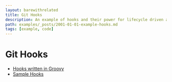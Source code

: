 ```yaml
---
layout: barewithrelated
title: Git Hooks
description: An example of hooks and their power for lifecycle driven activities with Git.
path: examples/_posts/2001-01-01-example-hooks.md
tags: [example, code]
---
```


# Git Hooks

* [Hooks written in Groovy](http://mrhaki.blogspot.com/2012/10/groovy-goodness-using-groovy-for-git.html)
* [Sample Hooks]()

